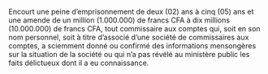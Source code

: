 Encourt une peine d’emprisonnement de deux (02) ans à cinq (05) ans et une amende de un million (1.000.000) de francs CFA à dix millions (10.000.000) de francs CFA, tout commissaire aux comptes qui, soit en son nom personnel, soit à titre d’associé d’une société de commissaires aux comptes, a sciemment donné ou confirmé des informations mensongères sur la situation de la société ou qui n’a pas révélé au ministère public les faits délictueux dont il a eu connaissance.